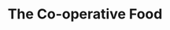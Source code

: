 ---
title: "The Co-operative Food"
url: /blaenau-ffestiniog/the-co-operative-food/
shop: Supermarkt
---